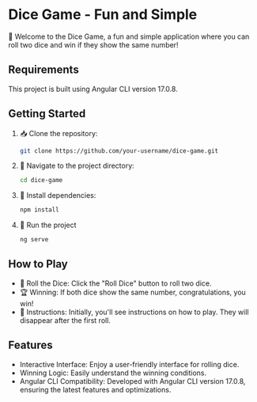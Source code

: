 # Dice Game - Fun and Simple

🎲 Welcome to the Dice Game, a fun and simple application where you can roll two dice and win if they show the same number!

## Requirements

This project is built using Angular CLI version 17.0.8.

## Getting Started

1. 📥 Clone the repository:

   ```bash
   git clone https://github.com/your-username/dice-game.git
   ```

2. 📂 Navigate to the project directory:

   ```bash
   cd dice-game
   ```

3. 🚀 Install dependencies:

   ```bash
   npm install
   ```

4. 🔧 Run the project

   ```bash
   ng serve
   ```

## How to Play
- 🎲 Roll the Dice: Click the "Roll Dice" button to roll two dice.
- 🏆 Winning: If both dice show the same number, congratulations, you win!
- 📜 Instructions: Initially, you'll see instructions on how to play. They will disappear after the first roll.

## Features
- Interactive Interface: Enjoy a user-friendly interface for rolling dice.
- Winning Logic: Easily understand the winning conditions.
- Angular CLI Compatibility: Developed with Angular CLI version 17.0.8, ensuring the latest features and optimizations.